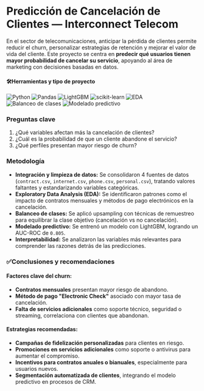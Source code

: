 # Predicción de Cancelación de Clientes — Interconnect Telecom

En el sector de telecomunicaciones, anticipar la pérdida de clientes permite reducir el churn, personalizar estrategias de retención y mejorar el valor de vida del cliente. Este proyecto se centra en **predecir qué usuarios tienen mayor probabilidad de cancelar su servicio**, apoyando al área de marketing con decisiones basadas en datos.

#### 🛠️Herramientas y tipo de proyecto
![Python](https://img.shields.io/badge/python-357ebd?style=for-the-badge&logo=python&logoColor=white)
![Pandas](https://img.shields.io/badge/pandas-%23357ebd.svg?style=for-the-badge&logo=pandas&logoColor=white)
![LightGBM](https://img.shields.io/badge/LightGBM-357ebd?style=for-the-badge)
![scikit-learn](https://img.shields.io/badge/scikit--learn-%23357ebd.svg?style=for-the-badge&logo=scikit-learn&logoColor=white)
![EDA](https://img.shields.io/badge/Análisis_Exploratorio-295F98?style=for-the-badge)
![Balanceo de clases](https://img.shields.io/badge/Balanceo_de_clases-295F98?style=for-the-badge)
![Modelado predictivo](https://img.shields.io/badge/Modelado_predictivo-295F98?style=for-the-badge)

### Preguntas clave
1. ¿Qué variables afectan más la cancelación de clientes?
2. ¿Cuál es la probabilidad de que un cliente abandone el servicio?
3. ¿Qué perfiles presentan mayor riesgo de churn?

### Metodología

- **Integración y limpieza de datos:** Se consolidaron 4 fuentes de datos (`contract.csv`, `internet.csv`, `phone.csv`, `personal.csv`), tratando valores faltantes y estandarizando variables categóricas.
- **Exploratory Data Analysis (EDA):** Se identificaron patrones como el impacto de contratos mensuales y métodos de pago electrónicos en la cancelación.
- **Balanceo de clases:** Se aplicó upsampling con técnicas de remuestreo para equilibrar la clase objetivo (cancelación vs no cancelación).
- **Modelado predictivo:** Se entrenó un modelo con LightGBM, logrando un AUC-ROC de `0.805`.
- **Interpretabilidad:** Se analizaron las variables más relevantes para comprender las razones detrás de las predicciones.

### ✅Conclusiones y recomendaciones

#### Factores clave del churn:
- **Contratos mensuales** presentan mayor riesgo de abandono.
- **Método de pago "Electronic Check"** asociado con mayor tasa de cancelación.
- **Falta de servicios adicionales** como soporte técnico, seguridad o streaming, correlaciona con clientes que abandonan.

#### Estrategias recomendadas:
- **Campañas de fidelización personalizadas** para clientes en riesgo.
- **Promociones en servicios adicionales** como soporte o antivirus para aumentar el compromiso.
- **Incentivos para contratos anuales o bianuales**, especialmente para usuarios nuevos.
- **Segmentación automatizada de clientes**, integrando el modelo predictivo en procesos de CRM.
